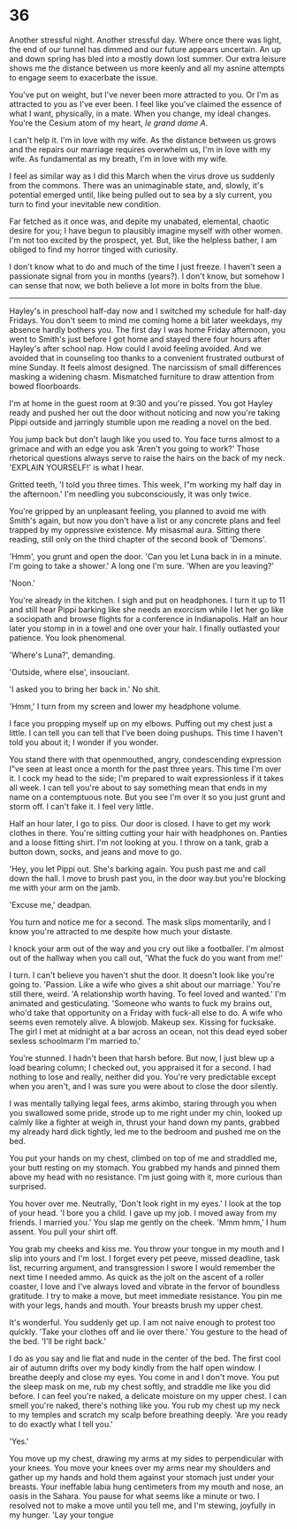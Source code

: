 # 36

Another stressful night.
Another stressful day.
Where once there was light, the end of our tunnel has dimmed and our future appears uncertain.
An up and down spring has bled into a mostly down lost summer.
Our extra leisure shows me the distance between us more keenly and all my asnine attempts to engage seem to exacerbate the issue.

You've put on weight, but I've never been more attracted to you.
Or I'm as attracted to you as I've ever been.
I feel like you've claimed the essence of what I want, physically, in a mate.
When you change, my ideal changes.
You're the Cesium atom of my heart, _le grand dame A_.

I can't help it.
I'm in love with my wife.
As the distance between us grows and the repairs our marriage requires overwhelm us, I'm in love with my wife.
As fundamental as my breath, I'm in love with my wife.

I feel as similar way as I did this March when the virus drove us suddenly from the commons.
There was an unimaginable state, and, slowly, it's potential emerged until, like being pulled out to sea by a sly current, you turn to find your inevitable new condition.

Far fetched as it once was, and depite my unabated, elemental, chaotic desire for you; I have begun to plausibly imagine myself with other women.
I'm not too excited by the prospect, yet.
But, like the helpless bather, I am obliged to find my horror tinged with curiosity.

I don't know what to do and much of the time I just freeze.
I haven't seen a passionate signal from you in months (years?).
I don't know, but somehow I can sense that now, we both believe a lot more in bolts from the blue.

*****

Hayley's in preschool half-day now and I switched my schedule for half-day Fridays.
You don't seem to mind me coming home a bit later weekdays, my absence hardly bothers you.
The first day I was home Friday afternoon, you went to Smith's just before I got home and stayed there four hours after Hayley's after school nap.
How could I avoid feeling avoided.
And we avoided that in counseling too thanks to a convenient frustrated outburst of mine Sunday.
It feels almost designed.
The narcissism of small differences masking a widening chasm.
Mismatched furniture to draw attention from bowed floorboards.

I'm at home in the guest room at 9:30 and you're pissed.
You got Hayley ready and pushed her out the door without noticing and now you're taking Pippi outside and jarringly stumble upon me reading a novel on the bed.

You jump back but don't laugh like you used to.
You face turns almost to a grimace and with an edge you ask 'Aren't you going to work?'
Those rhetorical questions always serve to raise the hairs on the back of my neck.
'EXPLAIN YOURSELF!' is what I hear.

Gritted teeth, 'I told you three times.  This week, I"m working my half day in the afternoon.'
I'm needling you subconsciously, it was only twice.

You're gripped by an unpleasant feeling, you planned to avoid me with Smith's again, but now you don't have a list or any concrete plans and feel trapped by my oppressive existence.
My misasmal aura.
Sitting there reading, still only on the third chapter of the second book of 'Demons'.

'Hmm', you grunt and open the door.
'Can you let Luna back in in a minute.  I'm going to take a shower.'
A long one I'm sure.
'When are you leaving?'

'Noon.'

You're already in the kitchen.
I sigh and put on headphones.
I turn it up to 11 and still hear Pippi barking like she needs an exorcism while I let her go like a sociopath and browse flights for a conference in Indianapolis.
Half an hour later you stomp in in a towel and one over your hair.
I finally outlasted your patience.
You look phenomenal.

'Where's Luna?', demanding.

'Outside, where else', insouciant.

'I asked you to bring her back in.'
No shit.

'Hmm,' I turn from my screen and lower my headphone volume.

I face you propping myself up on my elbows.
Puffing out my chest just a little.
I can tell you can tell that I've been doing pushups.
This time I haven't told you about it; I wonder if you wonder.

You stand there with that openmouthed, angry, condescending expression I"ve seen at least once a month for the past three years.
This time I'm over it.
I cock my head to the side; I'm prepared to wait expressionless if it takes all week.
I can tell you're about to say something mean that ends in my name on a contemptuous note.
But you see I'm over it so you just grunt and storm off.
I can't fake it.
I feel very little.

Half an hour later, I go to piss.
Our door is closed.
I have to get my work clothes in there.
You're sitting cutting your hair with headphones on.
Panties and a loose fitting shirt.
I'm not looking at you.
I throw on a tank, grab a button down, socks, and jeans and move to go.

'Hey, you let Pippi out.
She's barking again.
You push past me and call down the hall.
I move to brush past you, in the door way.but you're blocking me with your arm on the jamb.

'Excuse me,' deadpan.

You turn and notice me for a second.
The mask slips momentarily, and I know you're attracted to me despite how much your distaste.

I knock your arm out of the way and you cry out like a footballer.
I'm almost out of the hallway when you call out, 'What the fuck do you want from me!'

I turn.
I can't believe you haven't shut the door.
It doesn't look like you're going to.
'Passion. Like a wife who gives a shit about our marriage.'
You're still there, weird.
'A relationship worth having. To feel loved and wanted.'
I'm animated and gesticulating.
'Someone who wants to fuck my brains out, who'd take that opportunity on a Friday with fuck-all else to do. A wife who seems even remotely alive.
A blowjob.
Makeup sex.
Kissing for fucksake.
The girl I met at midnight at a bar across an ocean, not this dead eyed sober sexless schoolmarm I'm married to.'

You're stunned.
I hadn't been that harsh before.
But now, I just blew up a load bearing column; I checked out, you appraised it for a second.
I had nothing to lose and really, neither did you.
You're very predictable except when you aren't, and I was sure you were about to close the door silently.

I was mentally tallying legal fees, arms akimbo, staring through you when you swallowed some pride, strode up to me right under my chin, looked up calmly like a fighter at weigh in, thrust your hand down my pants, grabbed my already hard dick tightly, led me to the bedroom and pushed me on the bed.

You put your hands on my chest, climbed on top of me and straddled me, your butt resting on my stomach.
You grabbed my hands and pinned them above my head with no resistance.
I'm just going with it, more curious than surprised.

You hover over me.
Neutrally, 'Don't look right in my eyes.'
I look at the top of your head.
'I bore you a child. I gave up my job. I moved away from my friends. I married you.'
You slap me gently on the cheek.
'Mmm hmm,' I hum assent.
You pull your shirt off.

You grab my cheeks and kiss me.
You throw your tongue in my mouth and I slip into yours and I'm lost.
I forget every pet peeve, missed deadline, task list, recurring argument, and transgression I swore I would remember the next time I needed ammo.
As quick as the jolt on the ascent of a roller coaster, I love and I've always loved and vibrate in the fervor of boundless gratitude.
I try to make a move, but meet immediate resistance.
You pin me with your legs, hands and mouth.
Your breasts brush my upper chest.

It's wonderful.
You suddenly get up.
I am not naive enough to protest too quickly.
'Take your clothes off and lie over there.'
You gesture to the head of the bed.
'I'll be right back.'

I do as you say and lie flat and nude in the center of the bed.
The first cool air of autumn drifts over my body kindly from the half open window.
I breathe deeply and close my eyes.
You come in and I don't move.
You put the sleep mask on me, rub my chest softly, and straddle me like you did before.
I can feel you're naked, a delicate moisture on my upper chest.
I can smell you're naked, there's nothing like you.
You rub my chest up my neck to my temples and scratch my scalp before breathing deeply.
'Are you ready to do exactly what I tell you.'

'Yes.'

You move up my chest, drawing my arms at my sides to perpendicular with your knees.
You move your knees over my arms near my shoulders and gather up my hands and hold them against your stomach just under your breasts.
Your ineffable labia hung centimeters from my mouth and nose, an oasis in the Sahara.
You pause for what seems like a minute or two.
I resolved not to make a move until you tell me, and I'm stewing, joyfully in my hunger.
'Lay your tongue





